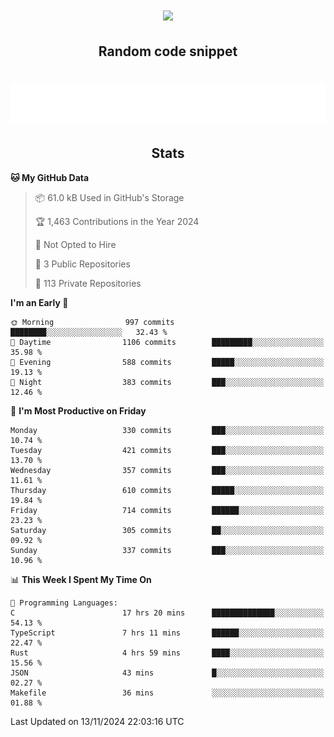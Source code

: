 <h1 align="center"><img src="https://readme-typing-svg.demolab.com?font=JetBrains+Mono&duration=3000&pause=1500&color=FE8019&center=true&multiline=true&repeat=false&random=false&width=600&height=60&lines=Welcome+to+my+page!;I'm+currently+learning+C%2C+Rust+and+C%2B%2B"></h1>

<h2 align="center">Random code snippet</h2>

<h1 align="center"><img src="assets/code_snippet.svg"></h1>

<h2 align="center">Stats</h2>

<!--START_SECTION:waka-->
**🐱 My GitHub Data** 

> 📦 61.0 kB Used in GitHub's Storage 
 > 
> 🏆 1,463 Contributions in the Year 2024
 > 
> 🚫 Not Opted to Hire
 > 
> 📜 3 Public Repositories 
 > 
> 🔑 113 Private Repositories 
 > 
**I'm an Early 🐤** 

```text
🌞 Morning                997 commits         ████████░░░░░░░░░░░░░░░░░   32.43 % 
🌆 Daytime                1106 commits        █████████░░░░░░░░░░░░░░░░   35.98 % 
🌃 Evening                588 commits         █████░░░░░░░░░░░░░░░░░░░░   19.13 % 
🌙 Night                  383 commits         ███░░░░░░░░░░░░░░░░░░░░░░   12.46 % 
```
📅 **I'm Most Productive on Friday** 

```text
Monday                   330 commits         ███░░░░░░░░░░░░░░░░░░░░░░   10.74 % 
Tuesday                  421 commits         ███░░░░░░░░░░░░░░░░░░░░░░   13.70 % 
Wednesday                357 commits         ███░░░░░░░░░░░░░░░░░░░░░░   11.61 % 
Thursday                 610 commits         █████░░░░░░░░░░░░░░░░░░░░   19.84 % 
Friday                   714 commits         ██████░░░░░░░░░░░░░░░░░░░   23.23 % 
Saturday                 305 commits         ██░░░░░░░░░░░░░░░░░░░░░░░   09.92 % 
Sunday                   337 commits         ███░░░░░░░░░░░░░░░░░░░░░░   10.96 % 
```


📊 **This Week I Spent My Time On** 

```text
💬 Programming Languages: 
C                        17 hrs 20 mins      ██████████████░░░░░░░░░░░   54.13 % 
TypeScript               7 hrs 11 mins       ██████░░░░░░░░░░░░░░░░░░░   22.47 % 
Rust                     4 hrs 59 mins       ████░░░░░░░░░░░░░░░░░░░░░   15.56 % 
JSON                     43 mins             █░░░░░░░░░░░░░░░░░░░░░░░░   02.27 % 
Makefile                 36 mins             ░░░░░░░░░░░░░░░░░░░░░░░░░   01.88 % 
```


 Last Updated on 13/11/2024 22:03:16 UTC
<!--END_SECTION:waka-->
